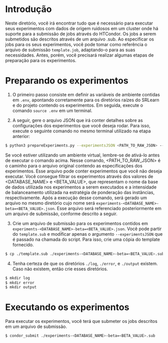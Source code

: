 # **Introdução**

Neste diretório, você irá encontrar tudo que é necessário para executar seus experimentos com dados de origem ruidosos em um cluster onde há suporte para a submissão de jobs através do HTCondor. Os jobs a serem submetidos são descritos através de um arquivo .sub. Ao especificar os jobs para os seus experimentos, você pode tomar como referência o arquivo de submissão `template.job`, adaptando-o para as suas necessidades. Antes, porém, você precisará realizar algumas etapas de preparação para os experimentos.

# **Preparando os experimentos**

1) O primeiro passo consiste em definir as variáveis de ambiente contidas em `.env`, apontando corretamente para os diretórios raízes do SRLearn e do projeto contendo os experimentos. Em seguida, execute o comando `source .env` em um terminal.

2) A seguir, gere o arquivo JSON que irá conter detalhes sobre as configurações dos experimentos que você deseja rodar. Para isso, execute o seguinte comando no mesmo terminal utilizado na etapa anterior:

```bash
$ python3 prepareExperiments.py --experimentsJSON <PATH_TO_RAW_JSON> --database <DATABASE_NAME> --beta <BETA_VALUE>
```

Se você estiver utilizando um ambiente virtual, lembre-se de ativá-lo antes de executar o comando acima. Nesse comando, <PATH_TO_RAW_JSON> é o caminho para o arquivo original contendo as especificações dos experimentos. Esse arquivo pode conter experimentos que você não deseja executar. Você consegue filtrar os experimentos através dos valores de <DATABASE_NAME> e <BETA_VALUE>, que representam o nome da base de dados utilizada nos experimentos a serem executados e a intensidade de balanceamento utilizada na estratégia de ponderação das instâncias, respectivamente. Após a execução desse comando, será gerado um arquivo no mesmo diretório cujo nome será `experiments-<DATABASE_NAME>-beta=<BETA_VALUE>.json`. Esse arquivo será referenciado posteriormente em um arquivo de submissão, conforme descrito a seguir. 

3) Crie um arquivo de submissão para os experimentos contidos em `experiments-<DATABASE_NAME>-beta=<BETA_VALUE>.json`. Você pode partir do `template.sub` e modificar apenas o argumento `--experimentsJSON` que é passado na chamada do script. Para isso, crie uma cópia do template fornecido.

```bash
$ cp ./template.sub ./experiments-<DATABASE_NAME>-beta=<BETA_VALUE>.sub
```

4) Tenha certeza de que os diretórios `./log`, `./error`, e `./output` existem. Caso não existem, então crie esses diretórios. 

```bash
$ mkdir log
$ mkdir error
$ mkdir output
```

# **Executando os experimentos**

Para executar os experimentos, você terá que submeter os jobs descritos em um arquivo de submissão.

```bash
$ condor_submit ./experiments-<DATABASE_NAME>-beta=<BETA_VALUE>.sub
```